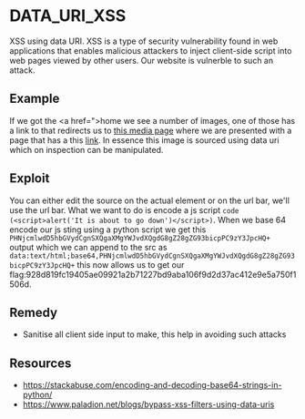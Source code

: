 # DATA_URI_XSS
XSS using data URI. XSS is a type of security vulnerability found in web applications that enables malicious attackers to inject client-side script into web pages viewed by other users. Our website is vulnerble to such an attack.     


## Example
If we got the <a href=">home<a/> we see a number of images, one of those has a link to that redirects us to <a href="http://192.168.43.251/?page=media&src=nsa">this media page</a> where we are presented with a page that has a this <a href="http://192.168.43.251/images/nsa_prism.jpg">link</a>. In essence this image is sourced using data uri which on inspection can be manipulated.

## Exploit
You can either edit the source on the actual element or on the url bar, we'll use the url bar. What we want to do is encode a js script ```code (<script>alert('It is about to go down')</script>)```. When we base 64 encode our js sting using a python script we get this ``` PHNjcmlwdD5hbGVydCgnSXQgaXMgYWJvdXQgdG8gZ28gZG93bicpPC9zY3JpcHQ+ ``` output which we can append to the src as ``` data:text/html;base64,PHNjcmlwdD5hbGVydCgnSXQgaXMgYWJvdXQgdG8gZ28gZG93bicpPC9zY3JpcHQ+ ``` this now allows us to get our flag:928d819fc19405ae09921a2b71227bd9aba106f9d2d37ac412e9e5a750f1506d.

## Remedy
* Sanitise all client side input to make, this help in avoiding such attacks

## Resources
* https://stackabuse.com/encoding-and-decoding-base64-strings-in-python/
* https://www.paladion.net/blogs/bypass-xss-filters-using-data-uris